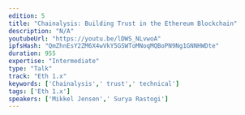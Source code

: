 ```yaml
---
edition: 5
title: "Chainalysis: Building Trust in the Ethereum Blockchain"
description: "N/A"
youtubeUrl: "https://youtu.be/lDWS_NLvwoA"
ipfsHash: "QmZhnEsY2ZM6X4wVkY5GSWToMNoqMQBoPN9Ng1GNNHWDte"
duration: 955
expertise: "Intermediate"
type: "Talk"
track: "Eth 1.x"
keywords: ['Chainalysis',' trust',' technical']
tags: ['Eth 1.x']
speakers: ['Mikkel Jensen',' Surya Rastogi']
---
```

